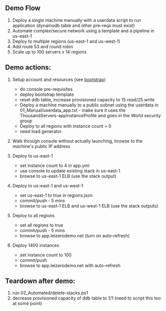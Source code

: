 ## Demo Flow
1. Deploy a single machine manually with a userdata script to run application (dynamodb table and other pre-reqs must exist)
1. Automate complex/secure network using a template and a pipeline in us-east-1
1. Deploy to multiple regions (us-east-1 and us-west-1)
1. Add route 53 and round robin
1. Scale up to 100 servers x 14 regions

## Demo actions:
1. Setup account and resources (see [bootstrap](00_Bootstrap/readme.md))
   * do console pre-requisites
   * deploy bootstrap template
   * reset ddb table, increase provisioned capacity to 15 read/25 write
   * Deploy a machine manually to a public subnet using the userdata in 01_Manual/userdata_app.txt  - make sure it uses the ThousandServers-appInstanceProfile and goes in the World security group
   * Deploy to all regions with instance count = 0
   * need load generator

1. Walk through console without actually launching, browse to the machine's public IP address

1. Deploy to us-east-1
   * set instance count to 4 in app.yml
   * use console to update existing stack in us-east-1
   * browse to us-east-1 ELB (use the stack output)

1. Deploy to us-east-1 and us-west-1
   * set us-east-1 to true in regions.json
   * commit/push - 5 mins
   * browse to us-east-1 ELB and us-west-1 ELB (use the stack outputs)

1. Deploy to all regions
   * set all regions to true
   * commit/push - 5 mins
   * browse to app.leizerodemo.net (turn on auto-refresh)

1. Deploy 1400 instances
   * set instance count to 100
   * commit/push
   * browse to app.leizerodemo.net with auto-refresh

## Teardown after demo:
1. run 02_Automated/delete-stacks.ps1
1. decrease provisioned capacity of ddb table to 1/1 (need to script this too at some point)